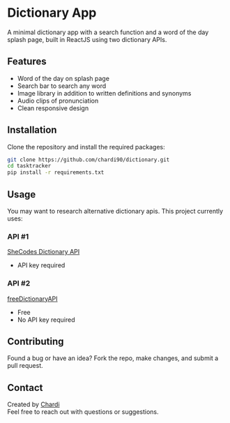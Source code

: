# Dictionary App
A minimal dictionary app with a search function and a word of the day splash page, built in ReactJS using two dictionary APIs. 

## Features  
- Word of the day on splash page
- Search bar to search any word
- Image library in addition to written definitions and synonyms
- Audio clips of pronunciation
- Clean responsive design

## Installation  
Clone the repository and install the required packages:  

```bash  
git clone https://github.com/chardi90/dictionary.git  
cd tasktracker  
pip install -r requirements.txt 
``` 

## Usage  

You may want to research alternative dictionary apis. This project currently uses:

### API #1

[SheCodes Dictionary API](https://www.shecodes.io/learn/apis/dictionary)

- API key required

### API #2

[freeDictionaryAPI](https://github.com/meetDeveloper/freeDictionaryAPI)
- Free
- No API key required

## Contributing  

Found a bug or have an idea? Fork the repo, make changes, and submit a pull request.  

## Contact  

Created by [Chardi](https://www.chardi.co.uk/)  
Feel free to reach out with questions or suggestions.
